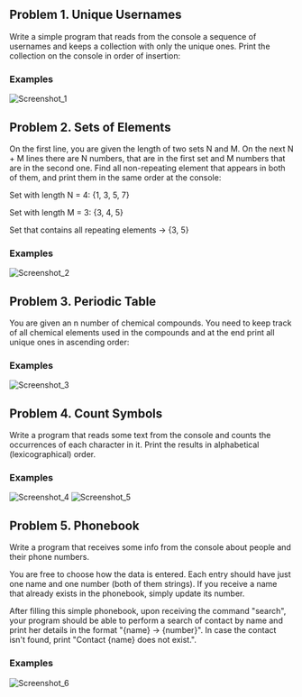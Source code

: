 <h2>Problem 1.	Unique Usernames</h2>
<p>Write a simple program that reads from the console a sequence of usernames and keeps a collection with only the unique ones. Print the collection on the console in order of insertion:</p>
<h3>Examples</h3>

![Screenshot_1](https://user-images.githubusercontent.com/73018624/178141025-860886ba-73be-42f7-98a4-aff1d5b98950.jpg)

<h2>Problem 2.	Sets of Elements</h2>
<p>On the first line, you are given the length of two sets N and M. On the next N + M lines there are N numbers, that are in the first set and M numbers that are in the second one. Find all non-repeating element that appears in both of them, and print them in the same order at the console:</p>
<p>Set with length N = 4: {1, 3, 5, 7}</p>
<p>Set with length M = 3: {3, 4, 5}</p>
<p>Set that contains all repeating elements -> {3, 5}</p>
<h3>Examples</h3>

![Screenshot_2](https://user-images.githubusercontent.com/73018624/178141082-d591670d-8fd8-4385-bbf8-b3b8d8a235e9.jpg)


<h2>Problem 3.	Periodic Table</h2>
<p>You are given an n number of chemical compounds. You need to keep track of all chemical elements used in the compounds and at the end print all unique ones in ascending order:</p>
<h3>Examples</h3>

![Screenshot_3](https://user-images.githubusercontent.com/73018624/178141114-623ff6e2-ddc2-4b1e-a9d4-dcc90d703b07.jpg)


<h2>Problem 4.	Count Symbols</h2>
<p>Write a program that reads some text from the console and counts the occurrences of each character in it. Print the results in alphabetical (lexicographical) order. </p>
<h3>Examples</h3>

![Screenshot_4](https://user-images.githubusercontent.com/73018624/178141248-0e80fdd4-7806-41e8-b59b-58f208e3be7e.jpg)
![Screenshot_5](https://user-images.githubusercontent.com/73018624/178141216-c4ffdf8e-a36a-4a32-bfb4-29125a69639d.jpg)

<h2>Problem 5.	Phonebook</h2>
<p>Write a program that receives some info from the console about people and their phone numbers.</p>
<p>You are free to choose how the data is entered. Each entry should have just one name and one number (both of them strings). If you receive a name that already exists in the phonebook, simply update its number.</p>
<p>After filling this simple phonebook, upon receiving the command "search", your program should be able to perform a search of contact by name and print her details in the format "{name} -> {number}". In case the contact isn't found, print "Contact {name} does not exist.".</p>
<h3>Examples</h3>

![Screenshot_6](https://user-images.githubusercontent.com/73018624/178141296-0714efac-1aca-44df-98ae-d46cb4bffcc9.jpg)

